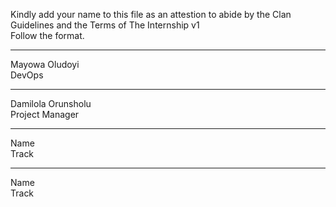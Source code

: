 Kindly add your name to this file as an attestion to abide by the Clan Guidelines and the Terms of The Internship v1
<br/> Follow the format.<br/> 
___
Mayowa Oludoyi <br/>
DevOps
___
Damilola Orunsholu <br/>
Project Manager
___
Name <br/>
Track
___
Name <br/>
Track
